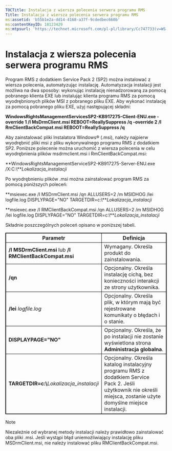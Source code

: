 ```yaml
---
TOCTitle: Instalacja z wiersza polecenia serwera programu RMS
Title: Instalacja z wiersza polecenia serwera programu RMS
ms:assetid: 'b55b1e2a-dd14-4168-a37f-9cdedbec660b'
ms:contentKeyID: 18123429
ms:mtpsurl: 'https://technet.microsoft.com/pl-pl/library/Cc747733(v=WS.10)'
---
```


Instalacja z wiersza polecenia serwera programu RMS
===================================================

Program RMS z dodatkiem Service Pack 2 (SP2) można instalować z wiersza polecenia, automatyzując instalację. Automatyzacja instalacji jest możliwa na dwa sposoby: wykonując instalację nienadzorowaną za pomocą pobranego klienta EXE lub instalując klienta programu RMS za pomocą wyodrębnionych plików MSI z pobranego pliku EXE. Aby wykonać instalację za pomocą pobranego pliku EXE, użyj następującej składni:

**WindowsRightsManagementServicesSP2-KB917275-Client-ENU.exe -override 1 /I MsDrmClient.msi REBOOT=ReallySuppress /q -override 2 /I RmClientBackCompat.msi REBOOT=ReallySuppress /q**

Aby zainstalować pliki Instalatora Windows® (.msi), należy najpierw wyodrębnić pliki msi z pliku wykonywalnego programu RMS z dodatkiem SP2. Poniższe polecenie można uruchomić z wiersza polecenia w celu wyodrębnienia plików msdrmclient.msi i RmClientBackCompat.msi:

**WindowsRightsManagementServiceSP2-KB917275-Server-ENU.exe /X:C:\\***Lokalizacja\_instalacji*

Po wyodrębnieniu plików .msi można zainstalować program RMS za pomocą poniższych poleceń:

**msiexec.exe /I MSDrmClient.msi /qn ALLUSERS=2 /m MSIDHOG /lei logfile.log DISPLYPAGE="NO" TARGETDIR=c:\\***Lokalizacja\_instalacji*

**msiexec.exe /I RMClientBackCompat.msi /qn ALLUSERS=2 /m MSIDHOG /lei logfile.log DISPLYPAGE="NO" TARGETDIR=c:\\***Lokalizacja\_instalacji*

Składnie poszczególnych poleceń opisano w poniższej tabeli.

 
<p> </p>
<table style="border:1px solid black;">
<colgroup>
<col width="50%" />
<col width="50%" />
</colgroup>
<thead>
<tr class="header">
<th style="border:1px solid black;" >Parametr</th>
<th style="border:1px solid black;" >Definicja</th>
</tr>
</thead>
<tbody>
<tr class="odd">
<td style="border:1px solid black;"><strong>/I MSDrmClient.msi</strong> lub <strong>/I RMClientBackCompat.msi</strong></td>
<td style="border:1px solid black;">Wymagany. Określa produkt do zainstalowania.</td>
</tr>
<tr class="even">
<td style="border:1px solid black;"><strong>/qn</strong></td>
<td style="border:1px solid black;">Opcjonalny. Określa instalację cichą, bez konieczności interakcji ze strony użytkownika.</td>
</tr>
<tr class="odd">
<td style="border:1px solid black;"><strong>/lei</strong> <em>logfile.log</em></td>
<td style="border:1px solid black;">Opcjonalny. Określa plik, w którym mają być rejestrowane komunikaty o błędach i o stanie.</td>
</tr>
<tr class="even">
<td style="border:1px solid black;"><strong>DISPLAYPAGE=&quot;NO&quot;</strong></td>
<td style="border:1px solid black;">Opcjonalny. Określa, że po instalacji nie zostanie wyświetlona strona <strong>Administracja globalna</strong>.</td>
</tr>
<tr class="odd">
<td style="border:1px solid black;"><strong>TARGETDIR=c:\</strong><em>Lokalizacja_instalacji</em></td>
<td style="border:1px solid black;">Opcjonalny. Określa katalog instalacyjny programu RMS z dodatkiem Service Pack 2. Jeśli użytkownik nie określi miejsca, zostanie użyte domyślne miejsce instalacji.</td>
</tr>
</tbody>
</table>
  
> [!note]  
> Niezależnie od wybranej metody instalacji należy prawidłowo zainstalować oba pliki .msi. Jeśli wystąpi błąd uniemożliwiający instalację pliku MSDrmClient.msi, nie należy instalować pliku RMClientBackCompat.msi. 
